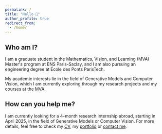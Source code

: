 ```yaml
---
permalink: /
title: "Hello 👋"
author_profile: true
redirect_from: 
  - /home/
---
```


## Who am I?

I am a graduate student in the Mathematics, Vision, and Learning (MVA) Master's program at ENS Paris-Saclay, and I am also pursuing an engineering degree at École des Ponts ParisTech.

My academic interests lie in the field of Generative Models and Computer Vision, which I am currently exploring through my research projects and my courses at the MVA.

## How can you help me?

I am currently looking for a 4-month research internship abroad, starting in April 2025, in the field of Generative Models or Computer Vision.
For more details, feel free to check my [CV](/cv), my [portfolio](/portfolio) or [contact me](mailto:mathis.wauquiez@gmail.com).

